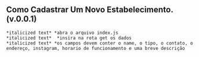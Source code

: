 ## Como Cadastrar Um Novo Estabelecimento.(v.0.0.1)
    *italicized text* *abra o arquivo index.js
    *italicized text*  *insira na rota get os dados
    *italicized text* *os campos devem conter o name, o tipo, o contato, o endereço, instagram, horario de funcionamento e uma breve descrição